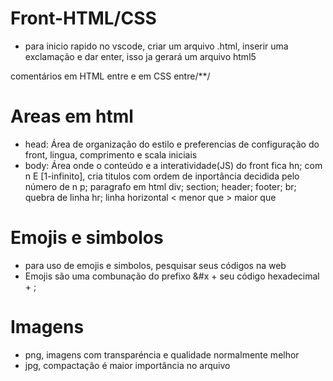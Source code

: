 # Front-HTML/CSS

- para inicio rapido no vscode, criar um arquivo .html, inserir uma exclamação e dar enter, isso ja gerará um arquivo html5

comentários em HTML entre <!----> e em CSS entre/**/

# Areas em html
- head: Área de organização do estilo e preferencias de configuração do front, lingua, comprimento e scala iniciais
- body: Área onde o conteúdo e a interatividade(JS) do front fica
    hn; com n E [1-infinito], cria titulos com ordem de inportância decidida pelo número de n
    p; paragrafo em html
    div; 
    section; 
    header;
    footer;
    br; quebra de linha
    hr; linha horizontal
    &lt; menor que
    &gt; maior que

# Emojis e simbolos
- para uso de emojis e simbolos, pesquisar seus códigos na web
- Emojis são uma combunação do prefixo &#x + seu código hexadecimal + ;

# Imagens
- png, imagens com transparéncia e qualidade normalmente melhor
- jpg, compactação é maior importância no arquivo
